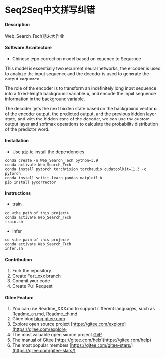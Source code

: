 # Seq2Seq中文拼写纠错

#### Description
Web_Search_Tech期末大作业

#### Software Architecture
*  Chinese typo correction model based on equence to Sequence  

This model is essentially two recurrent neural networks, the encoder is used to analyze the input sequence and the decoder is used to generate the output sequence.

The role of the encoder is to transform an indefinitely long input sequence into a fixed-length background variable **c**, and encode the input sequence information in the background variable.

The decoder gets the next hidden state based on the background vector **c** of the encoder output, the predicted output, and the previous hidden layer state, and with the hidden state of the decoder, we can use the custom output layer and softmax operations to calculate the probability distribution of the predictor word.


#### Installation

* Use `pip` to install the dependencies
```
conda create -n Web_Search_Tech python=3.9
conda activate Web_Search_Tech
conda install pytorch torchvision torchaudio cudatoolkit=11.3 -c pytorch
conda install scikit-learn pandas matplotlib
pip install pycorrector
```

#### Instructions

* train
```
cd <the path of this project>
conda activate Web_Search_Tech
train.sh
```

* infer
```
cd <the path of this project>
conda activate Web_Search_Tech
infer.sh
```

#### Contribution

1.  Fork the repository
2.  Create Feat_xxx branch
3.  Commit your code
4.  Create Pull Request


#### Gitee Feature

1.  You can use Readme\_XXX.md to support different languages, such as Readme\_en.md, Readme\_zh.md
2.  Gitee blog [blog.gitee.com](https://blog.gitee.com)
3.  Explore open source project [https://gitee.com/explore](https://gitee.com/explore)
4.  The most valuable open source project [GVP](https://gitee.com/gvp)
5.  The manual of Gitee [https://gitee.com/help](https://gitee.com/help)
6.  The most popular members  [https://gitee.com/gitee-stars/](https://gitee.com/gitee-stars/)
